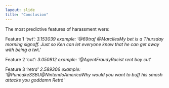 ```yaml
---
layout: slide
title: "Conclusion"
---
```


The most predictive features of harassment were:  

Feature 1 ‘tw*t’: 3.153039 example: '@69traf @MarcIlesMy bet is a Thursday morning signoff. Just so Ken can let everyone know that he can get away with being a tw*t.’   

Feature 2 ‘cu*t’: 3.050812 example: '@AgentFraudyRacist rent boy cu*t’  

Feature 3 ‘ret*rd' 2.589306 example: '@PuncakeSSBU@NintendoAmericaWhy would you want to buff his smash attacks you goddamn Ret*rd'
